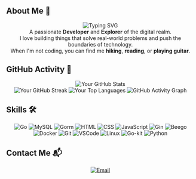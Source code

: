 <!-- Start of the README.md file -->

<!-- About Me Section -->
<h2>About Me 🌟</h2>
<p align="center">
  <img src="https://readme-typing-svg.demolab.com/?lines=👋+Hello+World!+I'm+You+AnChi." alt="Typing SVG">
  <br>
  A passionate <strong>Developer</strong> and <strong>Explorer</strong> of the digital realm.<br>
  I love building things that solve real-world problems and push the boundaries of technology.<br>
  When I'm not coding, you can find me <strong>hiking</strong>, <strong>reading</strong>, or <strong>playing guitar</strong>.
</p>

<!-- Header Section -->
<h2>GitHub Activity 💜</h2>
<div align="center">
  <img src="https://github-readme-stats.vercel.app/api?username=YouAnChi&show_icons=true&theme=radical" alt="Your GitHub Stats">
  <br>
  <img src="https://github-readme-streak-stats.herokuapp.com/?user=YouAnChi&theme=radical" alt="Your GitHub Streak">
  <img src="https://github-readme-stats.vercel.app/api/top-langs/?username=YouAnChi&langs_count=10&theme=radical" alt="Your Top Languages">
  <img src="https://github-readme-activity-graph.vercel.app/graph?username=YouAnChi&theme=xcode" alt="GitHub Activity Graph">

</div>

<!-- Skills Section -->
<h2>Skills 🛠️</h2>
<p align="center">
  <img src="https://img.shields.io/badge/Go-Golang-blue?logo=go&logoColor=white" alt="Go">
  
  <!-- MySQL -->
  <img src="https://img.shields.io/badge/MySQL-00758F?style=flat-square&logo=mysql&logoColor=white" alt="MySQL">
  
  <!-- Gorm -->
  <img src="https://img.shields.io/badge/Gorm-3776AB?style=flat-square&logo=go&logoColor=white" alt="Gorm">
  
  <!-- HTML -->
  <img src="https://img.shields.io/badge/HTML5-E34F26?style=flat-square&logo=html5&logoColor=white" alt="HTML">
  
  <!-- CSS -->
  <img src="https://img.shields.io/badge/CSS3-1572B6?style=flat-square&logo=css3&logoColor=white" alt="CSS">
  
  <!-- JavaScript -->
  <img src="https://img.shields.io/badge/JavaScript-F7DF1E?style=flat-square&logo=javascript&logoColor=black" alt="JavaScript">
  
  <!-- Gin -->
  <img src="https://img.shields.io/badge/Gin-3776AB?style=flat-square&logo=go&logoColor=white" alt="Gin">
  
  <!-- Beego -->
  <img src="https://img.shields.io/badge/Beego-3776AB?style=flat-square&logo=go&logoColor=white" alt="Beego">
  
  <!-- Docker -->
  <img src="https://img.shields.io/badge/Docker-2496ED?style=flat-square&logo=docker&logoColor=white" alt="Docker">
  
  <!-- Git -->
  <img src="https://img.shields.io/badge/Git-181717?style=flat-square&logo=git&logoColor=white" alt="Git">
  
  <!-- VSCode -->
  <img src="https://img.shields.io/badge/VSCode-0078D7?style=flat-square&logo=visual-studio-code&logoColor=white" alt="VSCode">
  
  <!-- Linux -->
  <img src="https://img.shields.io/badge/Linux-FCC624?style=flat-square&logo=linux&logoColor=black" alt="Linux">
  
  <!-- Go-kit -->
  <img src="https://img.shields.io/badge/Go-kit-3776AB?style=flat-square&logo=go&logoColor=white" alt="Go-kit">
  
  <!-- Python -->
  <img src="https://img.shields.io/badge/Python-3776AB?style=flat-square&logo=python&logoColor=white" alt="Python">
</p>

<!-- Contact Section -->
<h2>Contact Me 📬</h2>
<p align="center">
  <a href="mailto:youanchi@foxmail.com" target="_blank">
    <img src="https://img.shields.io/badge/Email-EA4335?style=for-the-badge&logo=gmail&logoColor=white" alt="Email">
  </a>
</p>

